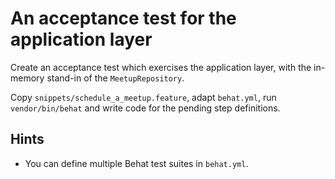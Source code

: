 # An acceptance test for the application layer

Create an acceptance test which exercises the application layer, with the in-memory stand-in of the `MeetupRepository`.

Copy `snippets/schedule_a_meetup.feature`, adapt `behat.yml`, run `vendor/bin/behat` and write code for the pending step definitions.

## Hints

- You can define multiple Behat test suites in `behat.yml`.
